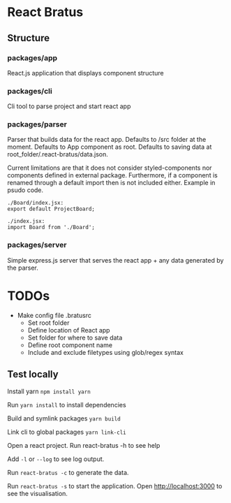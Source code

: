 # React Bratus

## Structure

### packages/app

React.js application that displays component structure

### packages/cli

Cli tool to parse project and start react app

### packages/parser

Parser that builds data for the react app. Defaults to /src folder at the moment. Defaults to App component as root. Defaults to saving data at root_folder/.react-bratus/data.json.

Current limitations are that it does not consider styled-components nor components defined in external package. Furthermore, if a component is renamed through a default import then is not included either. Example in psudo code.

```
./Board/index.jsx:
export default ProjectBoard;

./index.jsx:
import Board from './Board';  
```

### packages/server

Simple express.js server that serves the react app + any data generated by the parser.

# TODOs

- Make config file .bratusrc
  - Set root folder
  - Define location of React app
  - Set folder for where to save data
  - Define root component name
  - Include and exclude filetypes using glob/regex syntax

## Test locally

Install yarn `npm install yarn`

Run `yarn install` to install dependencies

Build and symlink packages `yarn build`

Link cli to global packages `yarn link-cli`

Open a react project.
Run react-bratus -h to see help

Add `-l` or `--log` to see log output.

Run `react-bratus -c` to generate the data.

Run `react-bratus -s` to start the application. Open <http://localhost:3000> to see the visualisation.
